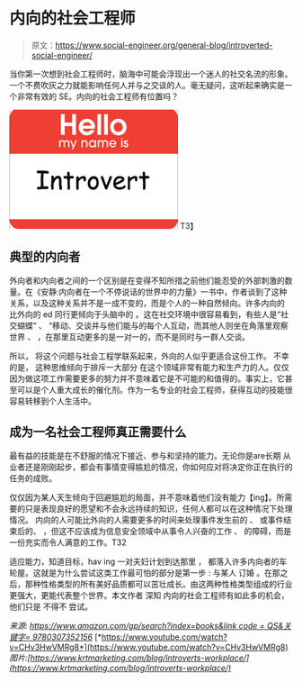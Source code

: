 # 内向的社会工程师

> 原文：<https://www.social-engineer.org/general-blog/introverted-social-engineer/>

当你第一次想到社会工程师时，脑海中可能会浮现出一个迷人的社交名流的形象。一个不费吹灰之力就能影响任何人并与之交谈的人。毫无疑问，这听起来确实是一个非常有效的 SE。内向的社会工程师有位置吗？

![Introverted Social Engineer ](img/4c8ec8a32c73ef90ec6b964de00abffc.png)
T3】

## 典型的内向者

外向者和内向者之间的一个区别是在变得不知所措之前他们能忍受的外部刺激的数量。在《安静:内向者在一个不停说话的世界中的力量》一书中，作者谈到了这种关系，以及这种关系并不是一成不变的，而是个人的一种自然倾向。许多内向的 比外向的 ed 同行更倾向于头脑中的 。这在社交环境中很容易看到，有些人是“社交蝴蝶” 、 “移动、交谈并与他们能与的每个人互动，而其他人则坐在角落里观察世界 、 ，在那里互动更多的是一对一的，而不是同时与一群人交谈。

所以， 将这个问题与社会工程学联系起来，外向的人似乎更适合这份工作。 不幸的是， 这种思维倾向于排斥一大部分 在这个领域非常有能力和生产力的人。仅仅因为做这项工作需要更多的努力并不意味着它是不可能的和值得的。事实上，它甚至可以是个人重大成长的[](https://www.youtube.com/watch?v=CHv3HwVMRg8)催化剂。作为一名专业的社会工程师，获得互动的技能很容易转移到个人生活中。

## **成为一名社会工程师真正需要什么**

最有益的技能是在不舒服的情况下接近、参与和坚持的能力。无论你是are长期 从业者还是刚刚起步，都会有事情变得尴尬的情况，你如何应对将决定你正在执行的任务的成败。

仅仅因为某人天生倾向于回避尴尬的局面，并不意味着他们没有能力【ing】。所需要的只是表现良好的愿望和不会永远持续的知识，任何人都可以在这种情况下处理情况。 内向的人可能比外向的人需要更多的时间来处理事件发生前的 、 或事件结束后的、 ，但这不应该成为信息安全领域中从事令人兴奋的工作 、 的障碍，而是一份充实而令人满意的工作。T32

适应能力，知道目标，hav ing 一对夫妇计划到达那里 ， 都落入许多内向者的车轮屋。这就是为什么尝试这类工作最可怕的部分是第一步 : 与某人 订婚 。在那之后，那种性格类型的所有美好品质都可以茁壮成长。由这两种性格类型组成的行业更强大，更能代表整个世界。本文作者 深知 内向的社会工程师有如此多的机会，他们只是 不得不 尝试。

*来源:*
[*https://www.amazon.com/gp/search?index=books&link code = QS&关键字= 9780307352156*](https://www.amazon.com/gp/search?index=books&linkCode=qs&keywords=9780307352156)
[*https://www.youtube.com/watch?v=CHv3HwVMRg8*](https://www.youtube.com/watch?v=CHv3HwVMRg8)
*图片:[https://www.krtmarketing.com/blog/introverts-workplace/](https://www.krtmarketing.com/blog/introverts-workplace/)*